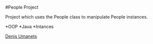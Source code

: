 #People Project

Project which uses the People class to manipulate People instances.

*OOP
*Java
*Intances

[Denis Umanets](http://sqasolution.com)
